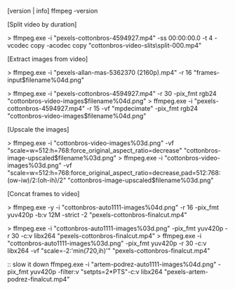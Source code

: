 [version | info]
ffmpeg -version

[Split video by duration]

\> ffmpeg.exe -i "pexels-cottonbros-4594927.mp4" -ss 00:00:00.0 -t 4 -vcodec copy -acodec copy "cottonbros-video-slits\split-000.mp4"

[Extract images from video]

\> ffmpeg.exe -i "pexels-allan-mas-5362370 (2160p).mp4" -r 16 "frames-input\$filename%04d.png"

\> ffmpeg.exe -i "pexels-cottonbros-4594927.mp4" -r 30 -pix_fmt rgb24 "cottonbros-video-images\$filename%04d.png"
\> ffmpeg.exe -i "pexels-cottonbros-4594927.mp4" -r 15 -vf "mpdecimate" -pix_fmt rgb24 "cottonbros-video-images\$filename%04d.png"

[Upscale the images]

\> ffmpeg.exe -i "cottonbros-video-images\%03d.png" -vf "scale=w=512:h=768:force_original_aspect_ratio=decrease" "cottonbros-image-upscaled\$filename%03d.png"
\> ffmpeg.exe -i "cottonbros-video-images\%03d.png" -vf "scale=w=512:h=768:force_original_aspect_ratio=decrease,pad=512:768:(ow-iw)/2:(oh-ih)/2" "cottonbros-image-upscaled\$filename%03d.png"

[Concat frames to video]

\> ffmpeg.exe -y -i "cottonbros-auto1111-images\%04d.png" -r 16 -pix_fmt yuv420p -b:v 12M -strict -2 "pexels-cottonbros-finalcut.mp4"

\> ffmpeg.exe -i "cottonbros-auto1111-images\%03d.png" -pix_fmt yuv420p -r 30 -c:v libx264 "pexels-cottonbros-finalcut.mp4"
\> ffmpeg.exe -i "cottonbros-auto1111-images\%03d.png" -pix_fmt yuv420p -r 30 -c:v libx264 -vf "scale=-2:'min(720,ih)'" "pexels-cottonbros-finalcut.mp4"

:: slow it down
ffmpeg.exe -i "artem-podrez-auto1111-images\%04d.png" -pix_fmt yuv420p -filter:v "setpts=2*PTS"-c:v libx264 "pexels-artem-podrez-finalcut.mp4"